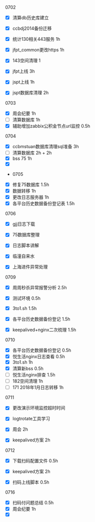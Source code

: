 0702

- [x] 清算db历史库建立
- [x] ccbdj2014备份迁移
- [x] 统计130相关443服务 1h
- [x] jfpt_common更改https 1h
- [x] 143空间清理 1
- [x] jfpt上线 3h
- [x] jspt上线 1h
- [x] jspt数据库清理 2h



0703
- [x] 周会纪要 1h
- [ ] 清算数据库 1h
- [x] 辅助增加zabbix公积金节点url监控 0.5h

0704
- [x] ccbmstuan数据库清理sql准备 3h
- [ ] 清算数据库 2h + 2h
- [x] bss 75 1h
- [x] ​
- 
  0705
- [x] 修复75数据库 1.5h
- [x] 数据转移 1h
- [x] 更改日志服务器 1h
- [x] 各平台历史数据备份登记表 1.5h

0706
- [x] gjj日志下载
- [x] 75数据库整理
- [x] 日志脚本讲解
- [x] 临潼自来水
- [x] 上海进件异常处理


0709
- [x] 周周秒杀异常报警分析 2.5h
- [x] 测试环境 0.5h
- [x] 3to1.sh 1.5h
- [x] 各平台历史数据备份登记 1.5h
- [x] keepalived+nginx二次梳理 1.5h



0710

- [x] 各平台历史数据备份登记 0.5h
- [x] 悦生活nginx日志查看 0.5h
- [x] 3to1.sh 1h
- [x] 清算新bss 0.5h
- [ ] 悦生活nginx排查  1.5h
- [ ] 182空间清理 1h
- [ ] 171 2018年1月日志转移 1h

0711
- [x] 更改演示环境监控超时时间
- [x] logtrotate工具学习
- [x] 周会 2h
- [x] keepalived方案 2h


0712
- [x] 下载扫码配置文件 0.5h
- [x] keepalived方案 2h
- [x] 扫码上线脚本 0.5h



0716

- [x] 扫码付问题总结 0.5h
- [x] 周会纪要 1h
- [x] ​